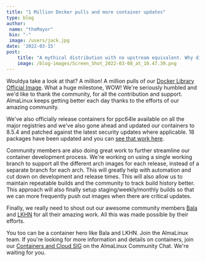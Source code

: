 ```yaml
---
title: "1 Million Docker pulls and more container updates"
type: blog
author: 
 name: "theMayor"
 bio: "-"
 image: /users/jack.jpg
date: '2022-03-15'
post:
    title: "A mythical distribution with no upstream equivalent. Why did we do it? Because we can!"
    image: /blog-images/Screen_Shot_2022-03-08_at_10.47.39.png
---
```


Wouldya take a look at that? A million! A million pulls of our [Docker Library Official Image](https://hub.docker.com/_/almalinux). What a huge milestone, WOW! We're seriously humbled and we'd like to thank the community, for all the contribution and support. AlmaLinux keeps getting better each day thanks to the efforts of our amazing community.

We've also officially release containers for ppc64le available on all the major registries and we've also gone ahead and updated our containers to 8.5.4 and patched against the latest security updates where applicable. 18 packages have been updated and you can [see that work here](https://github.com/docker-library/official-images/pull/12003).

Community members are also doing great work to further streamline our container development process. We're working on using a single working branch to support all the different arch images for each release, instead of a separate branch for each arch. This will greatly help with automation and cut down on development and release times. This will also allow us to maintain repeatable builds and the community to track build history better. This approach will also finally setup staging/weekly/monthly builds so that we can more frequently push out images when there are critical updates.

Finally, we really need to shout out our awesome community members [Bala](https://github.com/srbala) and [LKHN](https://github.com/LKHN) for all their amazing work. All this was made possible by their efforts.

You too can be a container hero like Bala and LKHN. Join the AlmaLinux team. If you're looking for more information and details on containers, join our [Containers and Cloud SIG](https://chat.almalinux.org/almalinux/channels/sigcloud) on the AlmaLinux Community Chat. We're waiting for you.